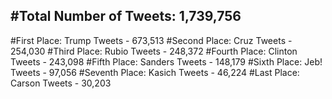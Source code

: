 #Total Number of Tweets: 1,739,756 
---
#First Place: Trump Tweets - 673,513
#Second Place: Cruz Tweets - 254,030
#Third Place: Rubio Tweets - 248,372
#Fourth Place: Clinton Tweets - 243,098
#Fifth Place: Sanders Tweets - 148,179
#Sixth Place: Jeb! Tweets - 97,056
#Seventh Place: Kasich Tweets - 46,224
#Last Place: Carson Tweets - 30,203
